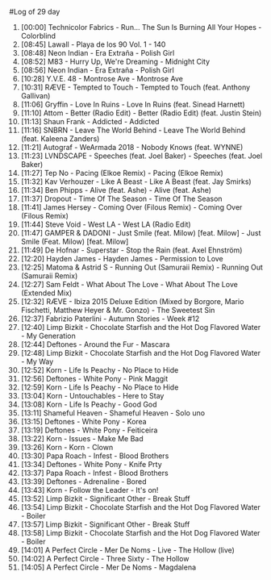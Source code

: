 #Log of 29 day

1. [00:00] Technicolor Fabrics - Run... The Sun Is Burning All Your Hopes - Colorblind
1. [08:45] Lawall - Playa de los 90 Vol. 1 - 140
1. [08:48] Neon Indian - Era Extraña - Polish Girl
1. [08:52] M83 - Hurry Up, We're Dreaming - Midnight City
1. [08:56] Neon Indian - Era Extraña - Polish Girl
1. [10:28] Y.V.E. 48 - Montrose Ave - Montrose Ave
1. [10:31] RÆVE - Tempted to Touch - Tempted to Touch (feat. Anthony Gallivan)
1. [11:06] Gryffin - Love In Ruins - Love In Ruins (feat. Sinead Harnett)
1. [11:10] Attom - Better (Radio Edit) - Better (Radio Edit) (feat. Justin Stein)
1. [11:13] Shaun Frank - Addicted - Addicted
1. [11:16] SNBRN - Leave The World Behind - Leave The World Behind (feat. Kaleena Zanders)
1. [11:21] Autograf - WeArmada 2018 - Nobody Knows (feat. WYNNE)
1. [11:23] LVNDSCAPE - Speeches (feat. Joel Baker) - Speeches (feat. Joel Baker)
1. [11:27] Tep No - Pacing (Elkoe Remix) - Pacing (Elkoe Remix)
1. [11:32] Kav Verhouzer - Like A Beast - Like A Beast (feat. Jay Smirks)
1. [11:34] Ben Phipps - Alive (feat. Ashe) - Alive (feat. Ashe)
1. [11:37] Dropout - Time Of The Season - Time Of The Season
1. [11:41] James Hersey - Coming Over (Filous Remix) - Coming Over (Filous Remix)
1. [11:44] Steve Void - West LA - West LA (Radio Edit)
1. [11:47] GAMPER & DADONI - Just Smile (feat. Milow) [feat. Milow] - Just Smile (Feat. Milow) [feat. Milow]
1. [11:49] De Hofnar - Superstar - Stop the Rain (feat. Axel Ehnström)
1. [12:20] Hayden James - Hayden James - Permission to Love
1. [12:25] Matoma & Astrid S - Running Out (Samuraii Remix) - Running Out (Samuraii Remix)
1. [12:27] Sam Feldt - What About The Love - What About The Love (Extended Mix)
1. [12:32] RÆVE - Ibiza 2015 Deluxe Edition (Mixed by Borgore, Mario Fischetti, Matthew Heyer & Mr. Gonzo) - The Sweetest Sin
1. [12:37] Fabrizio Paterlini - Autumn Stories - Week #12
1. [12:40] Limp Bizkit - Chocolate Starfish and the Hot Dog Flavored Water - My Generation
1. [12:44] Deftones - Around the Fur - Mascara
1. [12:48] Limp Bizkit - Chocolate Starfish and the Hot Dog Flavored Water - My Way
1. [12:52] Korn - Life Is Peachy - No Place to Hide
1. [12:56] Deftones - White Pony - Pink Maggit
1. [12:59] Korn - Life Is Peachy - No Place to Hide
1. [13:04] Korn - Untouchables - Here to Stay
1. [13:08] Korn - Life Is Peachy - Good God
1. [13:11] Shameful Heaven - Shameful Heaven - Solo uno
1. [13:15] Deftones - White Pony - Korea
1. [13:19] Deftones - White Pony - Feiticeira
1. [13:22] Korn - Issues - Make Me Bad
1. [13:26] Korn - Korn - Clown
1. [13:30] Papa Roach - Infest - Blood Brothers
1. [13:34] Deftones - White Pony - Knife Prty
1. [13:37] Papa Roach - Infest - Blood Brothers
1. [13:39] Deftones - Adrenaline - Bored
1. [13:43] Korn - Follow the Leader - It's on!
1. [13:52] Limp Bizkit - Significant Other - Break Stuff
1. [13:54] Limp Bizkit - Chocolate Starfish and the Hot Dog Flavored Water - Boiler
1. [13:57] Limp Bizkit - Significant Other - Break Stuff
1. [13:58] Limp Bizkit - Chocolate Starfish and the Hot Dog Flavored Water - Boiler
1. [14:01] A Perfect Circle - Mer De Noms - Live - The Hollow (live)
1. [14:02] A Perfect Circle - Three Sixty - The Hollow
1. [14:05] A Perfect Circle - Mer De Noms - Magdalena
